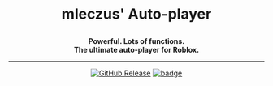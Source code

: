 # <p align='center'>mleczus' Auto-player</p>

<p align='center'>
  <strong>Powerful. Lots of functions.<br>
  The ultimate auto-player for Roblox.</strong>
</p>

***

<p align='center'>
  <a href='https://github.com/Mleczyk/mleczus-autoplayer/releases/latest'><img alt="GitHub Release" src="https://img.shields.io/github/v/release/mleczyk/mleczus-autoplayer?include_prereleases&sort=date&display_name=release&label=latest%20release&color=00bb00"></a>
  <a href='https://github.com/Mleczyk/mleczus-autoplayer/releases/'><img alt="badge" src="https://img.shields.io/github/downloads/mleczyk/mleczus-autoplayer/total&label=download&color=00bb00"></a>
</p>
